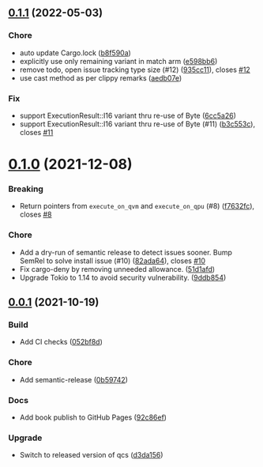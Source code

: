 ## [0.1.1](https://github.com/rigetti/qcs-sdk-c/compare/v0.1.0...v0.1.1) (2022-05-03)


### Chore

* auto update Cargo.lock ([b8f590a](https://github.com/rigetti/qcs-sdk-c/commit/b8f590a9248d929bc9a677f84d4961bee6733cac))
* explicitly use only remaining variant in match arm ([e598bb6](https://github.com/rigetti/qcs-sdk-c/commit/e598bb61a2499ba2f3c22366549267ef563ebc96))
* remove todo, open issue tracking type size (#12) ([935cc11](https://github.com/rigetti/qcs-sdk-c/commit/935cc1138fd1e40c09d0ad417f24f1745eb11ca5)), closes [#12](https://github.com/rigetti/qcs-sdk-c/issues/12)
* use cast method as per clippy remarks ([aedb07e](https://github.com/rigetti/qcs-sdk-c/commit/aedb07ebf761ea503a7842fb7563801613ac3391))

### Fix

* support ExecutionResult::I16 variant thru re-use of Byte ([6cc5a26](https://github.com/rigetti/qcs-sdk-c/commit/6cc5a26e23561c088e2b8c1b00fec9a52888d6fc))
* support ExecutionResult::I16 variant thru re-use of Byte (#11) ([b3c553c](https://github.com/rigetti/qcs-sdk-c/commit/b3c553c8480890c77ea72dc50cf90406c0785e91)), closes [#11](https://github.com/rigetti/qcs-sdk-c/issues/11)

# [0.1.0](https://github.com/rigetti/qcs-sdk-c/compare/v0.0.1...v0.1.0) (2021-12-08)


### Breaking

* Return pointers from `execute_on_qvm` and `execute_on_qpu` (#8) ([f7632fc](https://github.com/rigetti/qcs-sdk-c/commit/f7632fc6426ee23f9c99b8fe4fb66015029ac85a)), closes [#8](https://github.com/rigetti/qcs-sdk-c/issues/8)

### Chore

* Add a dry-run of semantic release to detect issues sooner. Bump SemRel to solve install issue (#10) ([82ada64](https://github.com/rigetti/qcs-sdk-c/commit/82ada649c584f5df6eb5d730f039dd612c258c08)), closes [#10](https://github.com/rigetti/qcs-sdk-c/issues/10)
* Fix cargo-deny by removing unneeded allowance. ([51d1afd](https://github.com/rigetti/qcs-sdk-c/commit/51d1afd2a96b68056316f6b2f05883d4d5f6ec7f))
* Upgrade Tokio to 1.14 to avoid security vulnerability. ([9ddb854](https://github.com/rigetti/qcs-sdk-c/commit/9ddb8541056d5b86955c0dfa0fec2f68ab4d58db))

## [0.0.1](https://github.com/rigetti/qcs-sdk-c/compare/v0.0.0...v0.0.1) (2021-10-19)


### Build

* Add CI checks ([052bf8d](https://github.com/rigetti/qcs-sdk-c/commit/052bf8d9027c67ff892799e8504d2a85c03c70f6))

### Chore

* Add semantic-release ([0b59742](https://github.com/rigetti/qcs-sdk-c/commit/0b5974210852081525c95763e1b438a77c84bc72))

### Docs

* Add book publish to GitHub Pages ([92c86ef](https://github.com/rigetti/qcs-sdk-c/commit/92c86efb1c66d055a440aa44abd6d32cc0d337d9))

### Upgrade

* Switch to released version of qcs ([d3da156](https://github.com/rigetti/qcs-sdk-c/commit/d3da156c61e9ed756d0614cca97d44bf44f39804))
